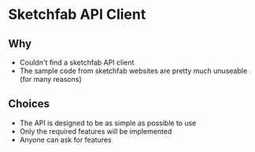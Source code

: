 # Sketchfab API Client

## Why
- Couldn't find a sketchfab API client
- The sample code from sketchfab websites are pretty much unuseable (for many reasons)

## Choices
- The API is designed to be as simple as possible to use
- Only the required features will be implemented
- Anyone can ask for features
